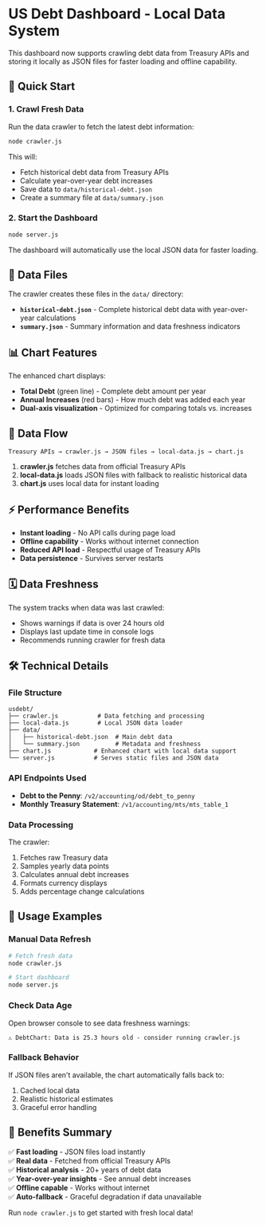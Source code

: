 # US Debt Dashboard - Local Data System

This dashboard now supports crawling debt data from Treasury APIs and storing it locally as JSON files for faster loading and offline capability.

## 🚀 Quick Start

### 1. Crawl Fresh Data
Run the data crawler to fetch the latest debt information:

```bash
node crawler.js
```

This will:
- Fetch historical debt data from Treasury APIs
- Calculate year-over-year debt increases
- Save data to `data/historical-debt.json`
- Create a summary file at `data/summary.json`

### 2. Start the Dashboard
```bash
node server.js
```

The dashboard will automatically use the local JSON data for faster loading.

## 📁 Data Files

The crawler creates these files in the `data/` directory:

- **`historical-debt.json`** - Complete historical debt data with year-over-year calculations
- **`summary.json`** - Summary information and data freshness indicators

## 📊 Chart Features

The enhanced chart displays:
- **Total Debt** (green line) - Complete debt amount per year
- **Annual Increases** (red bars) - How much debt was added each year
- **Dual-axis visualization** - Optimized for comparing totals vs. increases

## 🔄 Data Flow

```
Treasury APIs → crawler.js → JSON files → local-data.js → chart.js
```

1. **crawler.js** fetches data from official Treasury APIs
2. **local-data.js** loads JSON files with fallback to realistic historical data
3. **chart.js** uses local data for instant loading

## ⚡ Performance Benefits

- **Instant loading** - No API calls during page load
- **Offline capability** - Works without internet connection
- **Reduced API load** - Respectful usage of Treasury APIs
- **Data persistence** - Survives server restarts

## 🗓️ Data Freshness

The system tracks when data was last crawled:
- Shows warnings if data is over 24 hours old
- Displays last update time in console logs
- Recommends running crawler for fresh data

## 🛠️ Technical Details

### File Structure
```
usdebt/
├── crawler.js           # Data fetching and processing
├── local-data.js        # Local JSON data loader
├── data/
│   ├── historical-debt.json  # Main debt data
│   └── summary.json          # Metadata and freshness
├── chart.js            # Enhanced chart with local data support
└── server.js           # Serves static files and JSON data
```

### API Endpoints Used
- **Debt to the Penny**: `/v2/accounting/od/debt_to_penny`
- **Monthly Treasury Statement**: `/v1/accounting/mts/mts_table_1`

### Data Processing
The crawler:
1. Fetches raw Treasury data
2. Samples yearly data points
3. Calculates annual debt increases
4. Formats currency displays
5. Adds percentage change calculations

## 📝 Usage Examples

### Manual Data Refresh
```bash
# Fetch fresh data
node crawler.js

# Start dashboard
node server.js
```

### Check Data Age
Open browser console to see data freshness warnings:
```
⚠️ DebtChart: Data is 25.3 hours old - consider running crawler.js
```

### Fallback Behavior
If JSON files aren't available, the chart automatically falls back to:
1. Cached local data
2. Realistic historical estimates
3. Graceful error handling

## 🎯 Benefits Summary

✅ **Fast loading** - JSON files load instantly  
✅ **Real data** - Fetched from official Treasury APIs  
✅ **Historical analysis** - 20+ years of debt data  
✅ **Year-over-year insights** - See annual debt increases  
✅ **Offline capable** - Works without internet  
✅ **Auto-fallback** - Graceful degradation if data unavailable  

Run `node crawler.js` to get started with fresh local data!